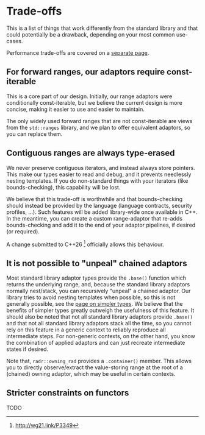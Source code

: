 # Trade-offs

This is a list of things that work differently from the standard library and that could potentially be a drawback, depending on your most common use-cases.

Performance trade-offs are covered on a [separate page](./performance.md).

## For forward ranges, our adaptors require const-iterable

This is a core part of our design. Initially, our range adaptors were conditionally const-iterable, but we believe the current design is more concise, making it easier to use and easier to maintain.

The only widely used forward ranges that are not const-iterable are views from the `std::ranges` library, and we plan to offer equivalent adaptors, so you can replace them.

## Contiguous ranges are always type-erased

We never preserve contiguous iterators, and instead always store pointers. This make our types easier to read and debug, and it prevents needlessly nesting templates. If you do non-standard things with your iterators (like bounds-checking), this capability will be lost.

We believe that this trade-off is worthwhile and that bounds-checking should instead be provided by the language (language contracts, security profiles,  …). Such features will be added library-wide once available in C++. In the meantime, you can create a custom range-adaptor that re-adds bounds-checking and add it to the end of your adaptor pipelines, if desired (or required).

A change submitted to C++26 [^p3349] officially allows this behaviour.

[^p3349]: http://wg21.link/P3349

## It is not possible to "unpeal" chained adaptors

Most standard library adaptor types provide the `.base()` function which returns the underlying range, and, because
the standard library adaptors normally nest/stack, you can recursively "unpeal" a chained adaptor.
Our library tries to avoid nesting templates when possible, so this is not generally possible, see the [page on simpler types](./simpler_types.md).
We believe that the benefits of simpler types greatly outweigh the usefulness of this feature.
It should also be noted that not all standard library adaptors provide `.base()` and that not all standard library adaptors stack all the time, so you cannot rely on this feature in a generic context to reliably reproduce all intermediate steps. For non-generic contexts, on the other hand, you know the combination of applied adaptors and can just recreate intermediate states if desired.

Note that, `radr::owning_rad` provides a `.container()` member. This allows you to directly observe/extract the value-storing range at the root of a (chained) owning adaptor, which may be useful in certain contexts.

## Stricter constraints on functors

TODO

